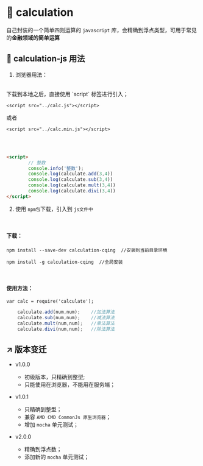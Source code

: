 # 🐝 calculation
自己封装的一个简单四则运算的 `javascript` 库，会精确到浮点类型，可用于常见的**金融领域的简单运算**

## 🎒 calculation-js 用法

1. 浏览器用法：
<br>
下载到本地之后，直接使用 `script` 标签进行引入；

 `<script src="../calc.js"></script>`

 或者

 `<script src="../calc.min.js"></script>`

<br>

```html

<script>
        // 整数
        console.info('整数');
        console.log(calculate.add(3,4))
        console.log(calculate.sub(3,4))
        console.log(calculate.mult(3,4))
        console.log(calculate.divi(3,4))
</script>

```

2. 使用 `npm包`下载，引入到 `js文件中`
<br>

#### 下载：
```
npm install --save-dev calculation-cqing  //安装到当前目录环境

npm install -g calculation-cqing  //全局安装

```
<br>

#### 使用方法：

 `var calc = require('calculate');`

```js
    calculate.add(num,num);    //加法算法
    calculate.sub(num,num);    //减法算法
    calculate.mult(num,num);   //乘法算法
    calculate.divi(num,num);   //除法算法
``` 



## ↗️ 版本变迁
- v1.0.0 
    + 初级版本，只精确到整型;
    + 只能使用在浏览器，不能用在服务端；

- v1.0.1
    + 只精确到整型；
    + 兼容 `AMD CMD CommonJs 原生浏览器`；
    + 增加 `mocha` 单元测试；

- v2.0.0
    + 精确到浮点数；
    + 添加新的 `mocha` 单元测试；

